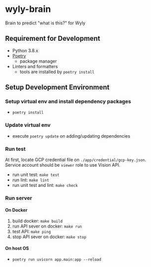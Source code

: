 # wyly-brain

Brain to predict "what is this?" for Wyly

## Requirement for Development

- Python 3.8.x
- [Poetry](https://github.com/python-poetry/poetry#installation)
  - package manager
- Linters and formatters
  - tools are installed by `poetry install`

## Setup Development Environment

### Setup virtual env and install dependency packages

- `poetry install`

### Update virtual env

- execute `poetry update` on adding/updating dependencies

### Run test

At first, locate GCP credential file on `./app/credential/gcp-key.json`.  
Service account should be `viewer` role to use Vision API.

- run unit test: `make test`
- run lint: `make lint`
- run unit test and lint: `make check`

### Run server

#### On Docker

1. build docker: `make build`
2. run API sever on docker: `make run`
3. test API: `make ping`
4. stop API sever on docker: `make stop`

#### On host OS

- `poetry run uvicorn app.main:app --reload`
